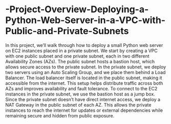 # -Project-Overview-Deploying-a-Python-Web-Server-in-a-VPC-with-Public-and-Private-Subnets
In this project, we’ll walk through how to deploy a small Python web server on EC2 instances placed in a private subnet.
We start by creating a VPC with one public subnet and one private subnet, each in two different Availability Zones (AZs). The public subnet hosts a bastion host, which allows secure access to the private subnet.
In the private subnet, we deploy two servers using an Auto Scaling Group, and we place them behind a Load Balancer. The load balancer itself is located in the public subnet, making it accessible from the internet. This setup helps distribute traffic across both AZs and improves availability and fault tolerance.
To connect to the EC2 instances in the private subnet, we use the bastion host as a jump box.
Since the private subnet doesn’t have direct internet access, we deploy a NAT Gateway in the public subnet of each AZ. This allows the private instances to reach the internet for updates or external dependencies while remaining secure and hidden from public exposure.



